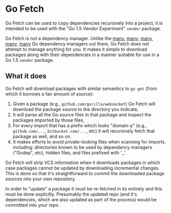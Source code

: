 # Go Fetch

Go Fetch can be used to copy dependencies recursively into a project, it is intended to be used with the "Go 1.5 Vendor Experiment" `vendor` package.

Go Fetch is not a dependency manager. Unlike the [many](https://github.com/tools/godep), [many](https://github.com/niemeyer/gopkg), [many](https://github.com/gpmgo/gopm), [many](https://github.com/mattn/gom), [many](https://github.com/nitrous-io/goop) Go dependency managers out there, Go Fetch does not attempt to manage anything for you. It makes it simple to download packages along with their dependencies in a manner suitable for use in a Go 1.5 `vendor` package.

## What it does

Go Fetch will download packages with similar semantics to `go get` (from which it borrows a fair amount of source):

1. Given a package (e.g., `github.com/gorilla/websocket`) Go Fetch will download the package source to the directory you indicate,
2. It will parse all the Go source files in that package and inspect the packages imported by those files,
3. For every import that has a prefix which looks "domain-y" (e.g., `github.com/...`, `bitbucket.com/...`, etc) it will recursively fetch that package as well, and so on.
4. It makes efforts to avoid private-looking files when scanning for imports, including: directories known to be used by dependency managers ("Godep", etc), hidden files, and files prefixed with '_'.

Go Fetch will strip VCS information when it downloads packages in which case packages cannot be updated by downloading incremental changes. This is done so that it's straightforward to commit the downloaded package sources into your own repository.

In order to "update" a package it must be re-fetched in its entirety and this must be done explicitly. Presumably the updated repo (and it's dependencies, which are also updated as part of the process) would be committed into your repo.

